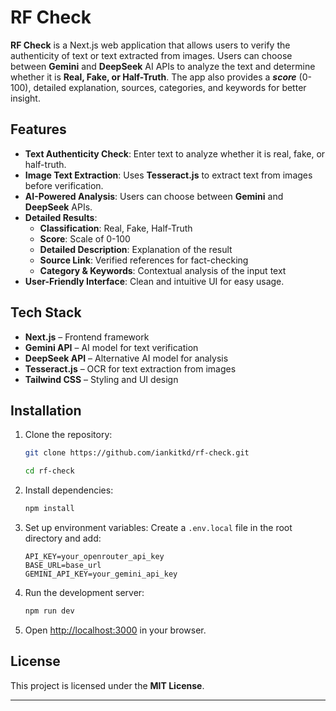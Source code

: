 # RF Check

**RF Check** is a Next.js web application that allows users to verify the authenticity of text or text extracted from images. Users can choose between **Gemini** and **DeepSeek** AI APIs to analyze the text and determine whether it is **Real, Fake, or Half-Truth**. The app also provides a ***score*** (0-100), detailed explanation, sources, categories, and keywords for better insight.

## Features
- **Text Authenticity Check**: Enter text to analyze whether it is real, fake, or half-truth.
- **Image Text Extraction**: Uses **Tesseract.js** to extract text from images before verification.
- **AI-Powered Analysis**: Users can choose between **Gemini** and **DeepSeek** APIs.
- **Detailed Results**:
  - **Classification**: Real, Fake, Half-Truth
  - **Score**: Scale of 0-100
  - **Detailed Description**: Explanation of the result
  - **Source Link**: Verified references for fact-checking
  - **Category & Keywords**: Contextual analysis of the input text
- **User-Friendly Interface**: Clean and intuitive UI for easy usage.

## Tech Stack
- **Next.js** – Frontend framework
- **Gemini API** – AI model for text verification
- **DeepSeek API** – Alternative AI model for analysis
- **Tesseract.js** – OCR for text extraction from images
- **Tailwind CSS** – Styling and UI design

## Installation
1. Clone the repository:
   ```sh
   git clone https://github.com/iankitkd/rf-check.git
   ```
   ```sh
   cd rf-check
   ```
2. Install dependencies:
   ```sh
   npm install
   ```
3. Set up environment variables:
   Create a `.env.local` file in the root directory and add:
   ```env
   API_KEY=your_openrouter_api_key
   BASE_URL=base_url
   GEMINI_API_KEY=your_gemini_api_key
   ```
4. Run the development server:
   ```sh
   npm run dev
   ```
5. Open [http://localhost:3000](http://localhost:3000) in your browser.


## License
This project is licensed under the **MIT License**.

---

